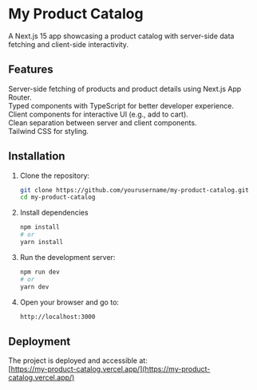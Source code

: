 # My Product Catalog

A Next.js 15 app showcasing a product catalog with server-side data fetching and client-side interactivity.

## Features

Server-side fetching of products and product details using Next.js App Router.  
Typed components with TypeScript for better developer experience.  
Client components for interactive UI (e.g., add to cart).  
Clean separation between server and client components.  
Tailwind CSS for styling.

## Installation

1. Clone the repository:

   ```bash
   git clone https://github.com/yourusername/my-product-catalog.git
   cd my-product-catalog
2. Install dependencies

   
   ```bash
   npm install
   # or
   yarn install
3. Run the development server:

   ```bash
   npm run dev
   # or
   yarn dev
4. Open your browser and go to:

    ```bash
    http://localhost:3000
    
## Deployment

The project is deployed and accessible at:  
[https://my-product-catalog.vercel.app/](https://my-product-catalog.vercel.app/)


